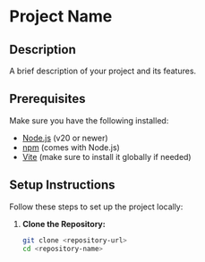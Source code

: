 # Project Name

## Description

A brief description of your project and its features.

## Prerequisites

Make sure you have the following installed:

- [Node.js](https://nodejs.org/) (v20 or newer)
- [npm](https://www.npmjs.com/) (comes with Node.js)
- [Vite](https://vitejs.dev/) (make sure to install it globally if needed)

## Setup Instructions

Follow these steps to set up the project locally:

1. **Clone the Repository:**

   ```bash
   git clone <repository-url>
   cd <repository-name>